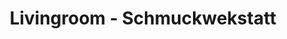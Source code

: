 ---
title: "Livingroom - Schmuckwekstatt"
url: /besigheim/livingroom-schmuckwekstatt/
shop: Schmuck
---
